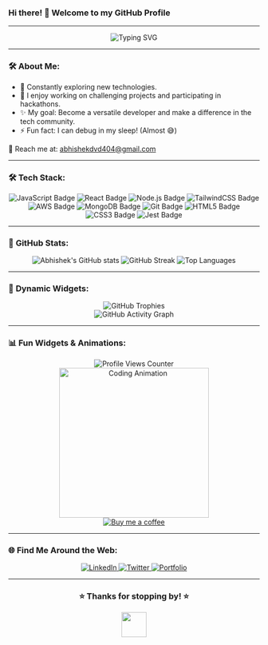 ### Hi there! 👋 Welcome to my GitHub Profile

---

<div align="center">
  <img src="https://readme-typing-svg.demolab.com?font=Fira+Code&size=25&duration=4000&pause=1000&color=F75C7E&center=true&vCenter=true&multiline=true&width=600&lines=Hi+%F0%9F%91%8B%2C+I'm+Abhishek+Balli!;A+Passionate+Frontend+Developer+%F0%9F%8C%90;Eager+to+Learn+%26+Build+Amazing+Projects" alt="Typing SVG"/>
</div>

---

### 🛠️ **About Me:**

- 🔄 Constantly exploring new technologies.
- 💪 I enjoy working on challenging projects and participating in hackathons.
- ✨ My goal: Become a versatile developer and make a difference in the tech community.
- ⚡ Fun fact: I can debug in my sleep! (Almost 😅)

📧 Reach me at: [abhishekdvd404@gmail.com](mailto:abhishekdvd404@gmail.com)

---

### 🛠️ **Tech Stack:**

<div align="center">
  <img src="https://img.shields.io/badge/JavaScript-%23F7DF1E.svg?logo=javascript&logoColor=black" alt="JavaScript Badge"/>
  <img src="https://img.shields.io/badge/React-%2361DAFB.svg?logo=react&logoColor=black" alt="React Badge"/>
  <img src="https://img.shields.io/badge/Node.js-%23339933.svg?logo=node.js&logoColor=white" alt="Node.js Badge"/>
  <img src="https://img.shields.io/badge/TailwindCSS-%2306B6D4.svg?logo=tailwind-css&logoColor=white" alt="TailwindCSS Badge"/>
  <img src="https://img.shields.io/badge/AWS-%23FF9900.svg?logo=amazon-aws&logoColor=white" alt="AWS Badge"/>
  <img src="https://img.shields.io/badge/MongoDB-%2347A248.svg?logo=mongodb&logoColor=white" alt="MongoDB Badge"/>
  <img src="https://img.shields.io/badge/Git-%23F05032.svg?logo=git&logoColor=white" alt="Git Badge"/>
  <img src="https://img.shields.io/badge/HTML5-%23E34F26.svg?logo=html5&logoColor=white" alt="HTML5 Badge"/>
  <img src="https://img.shields.io/badge/CSS3-%231572B6.svg?logo=css3&logoColor=white" alt="CSS3 Badge"/>
  <img src="https://img.shields.io/badge/Jest-%23C21325.svg?logo=jest&logoColor=white" alt="Jest Badge"/>
</div>

---

### 🌟 **GitHub Stats:**

<div align="center">
  <img src="https://github-readme-stats.vercel.app/api?username=Abhishekballi13&show_icons=true&theme=radical" alt="Abhishek's GitHub stats"/>
  <img src="https://github-readme-streak-stats.herokuapp.com/?user=Abhishekballi13&theme=radical" alt="GitHub Streak"/>
  <img src="https://github-readme-stats.vercel.app/api/top-langs/?username=Abhishekballi13&layout=compact&theme=radical" alt="Top Languages"/>
</div>

---

### 🚀 **Dynamic Widgets:**

<div align="center">
  <img src="https://github-profile-trophy.vercel.app/?username=Abhishekballi13&theme=dracula&no-frame=true&column=3" alt="GitHub Trophies"/>
  <br>
  <img src="https://activity-graph.herokuapp.com/graph?username=Abhishekballi13&theme=rogue" alt="GitHub Activity Graph"/>
</div>

---

### 📊 **Fun Widgets & Animations:**

<div align="center">
  <img src="https://github.com/Abhishekballi13/github-profile-views-counter/blob/master/svg/profile/badge.svg" alt="Profile Views Counter"/>
  <br>
  <img src="https://media.giphy.com/media/L1R1tvI9svkIWwpVYr/giphy.gif" alt="Coding Animation" width="300"/>
  <br>
  <a href="https://www.buymeacoffee.com/Abhishek13"> <img src="https://img.buymeacoffee.com/button-api/?text=Buy me a coffee&emoji=&slug=Abhishek13&button_colour=FFDD00&font_colour=000000&font_family=Cookie&outline_colour=000000&coffee_colour=ffffff" alt="Buy me a coffee"/></a>
</div>

---

### 🌐 **Find Me Around the Web:**

<div align="center">
  <a href="https://linkedin.com/in/abhishek-dwivedi-b18242221/" target="_blank">
    <img src="https://img.shields.io/badge/LinkedIn-%230077B5.svg?logo=linkedin&logoColor=white" alt="LinkedIn"/>
  </a>
  <a href="https://twitter.com/AbhishekBalli13" target="_blank">
    <img src="https://img.shields.io/badge/Twitter-%231DA1F2.svg?logo=twitter&logoColor=white" alt="Twitter"/>
  </a>
  <a href="https://abhishekballi13.github.io/personal-portfolio/" target="_blank">
    <img src="https://img.shields.io/badge/Portfolio-%23FF5722.svg?logo=web&logoColor=white" alt="Portfolio"/>
  </a>
</div>

---

<div align="center">
  <h3>⭐️ Thanks for stopping by! ⭐️</h3>
  <img src="https://media.giphy.com/media/hvRJCLFzcasrR4ia7z/giphy.gif" width="50">
</div>
